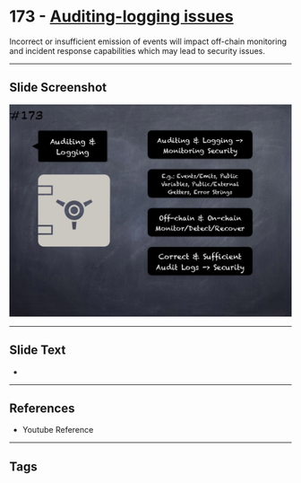 # 173 - [Auditing-logging issues](Auditing-logging%20issues.md)
Incorrect or insufficient emission of events will impact off-chain monitoring and incident response capabilities which may lead to security issues.
___
## Slide Screenshot
![0173.png](../../images/pitfalls_and_best_practices201/173.png)
___
## Slide Text
- 
___
## References
- Youtube Reference
___
## Tags